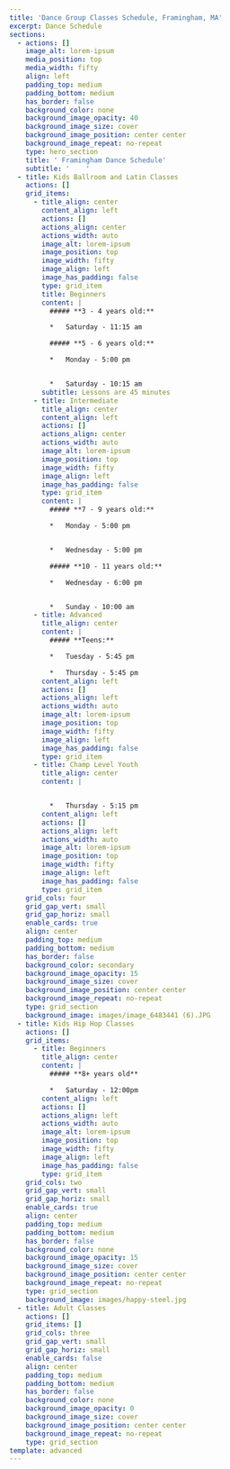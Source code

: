 ```yaml
---
title: 'Dance Group Classes Schedule, Framingham, MA'
excerpt: Dance Schedule
sections:
  - actions: []
    image_alt: lorem-ipsum
    media_position: top
    media_width: fifty
    align: left
    padding_top: medium
    padding_bottom: medium
    has_border: false
    background_color: none
    background_image_opacity: 40
    background_image_size: cover
    background_image_position: center center
    background_image_repeat: no-repeat
    type: hero_section
    title: ' Framingham Dance Schedule'
    subtitle: '    '
  - title: Kids Ballroom and Latin Classes
    actions: []
    grid_items:
      - title_align: center
        content_align: left
        actions: []
        actions_align: center
        actions_width: auto
        image_alt: lorem-ipsum
        image_position: top
        image_width: fifty
        image_align: left
        image_has_padding: false
        type: grid_item
        title: Beginners
        content: |
          ##### **3 - 4 years old:**

          *   Saturday - 11:15 am

          ##### **5 - 6 years old:**

          *   Monday - 5:00 pm


          *   Saturday - 10:15 am
        subtitle: Lessons are 45 minutes
      - title: Intermediate
        title_align: center
        content_align: left
        actions: []
        actions_align: center
        actions_width: auto
        image_alt: lorem-ipsum
        image_position: top
        image_width: fifty
        image_align: left
        image_has_padding: false
        type: grid_item
        content: |
          ##### **7 - 9 years old:**

          *   Monday - 5:00 pm


          *   Wednesday - 5:00 pm

          ##### **10 - 11 years old:**

          *   Wednesday - 6:00 pm


          *   Sunday - 10:00 am
      - title: Advanced
        title_align: center
        content: |
          ##### **Teens:**

          *   Tuesday - 5:45 pm

          *   Thursday - 5:45 pm
        content_align: left
        actions: []
        actions_align: left
        actions_width: auto
        image_alt: lorem-ipsum
        image_position: top
        image_width: fifty
        image_align: left
        image_has_padding: false
        type: grid_item
      - title: Champ Level Youth
        title_align: center
        content: |


          *   Thursday - 5:15 pm
        content_align: left
        actions: []
        actions_align: left
        actions_width: auto
        image_alt: lorem-ipsum
        image_position: top
        image_width: fifty
        image_align: left
        image_has_padding: false
        type: grid_item
    grid_cols: four
    grid_gap_vert: small
    grid_gap_horiz: small
    enable_cards: true
    align: center
    padding_top: medium
    padding_bottom: medium
    has_border: false
    background_color: secondary
    background_image_opacity: 15
    background_image_size: cover
    background_image_position: center center
    background_image_repeat: no-repeat
    type: grid_section
    background_image: images/image_6483441 (6).JPG
  - title: Kids Hip Hop Classes
    actions: []
    grid_items:
      - title: Beginners
        title_align: center
        content: |
          ##### **8+ years old**

          *   Saturday - 12:00pm
        content_align: left
        actions: []
        actions_align: left
        actions_width: auto
        image_alt: lorem-ipsum
        image_position: top
        image_width: fifty
        image_align: left
        image_has_padding: false
        type: grid_item
    grid_cols: two
    grid_gap_vert: small
    grid_gap_horiz: small
    enable_cards: true
    align: center
    padding_top: medium
    padding_bottom: medium
    has_border: false
    background_color: none
    background_image_opacity: 15
    background_image_size: cover
    background_image_position: center center
    background_image_repeat: no-repeat
    type: grid_section
    background_image: images/happy-steel.jpg
  - title: Adult Classes
    actions: []
    grid_items: []
    grid_cols: three
    grid_gap_vert: small
    grid_gap_horiz: small
    enable_cards: false
    align: center
    padding_top: medium
    padding_bottom: medium
    has_border: false
    background_color: none
    background_image_opacity: 0
    background_image_size: cover
    background_image_position: center center
    background_image_repeat: no-repeat
    type: grid_section
template: advanced
---
```

